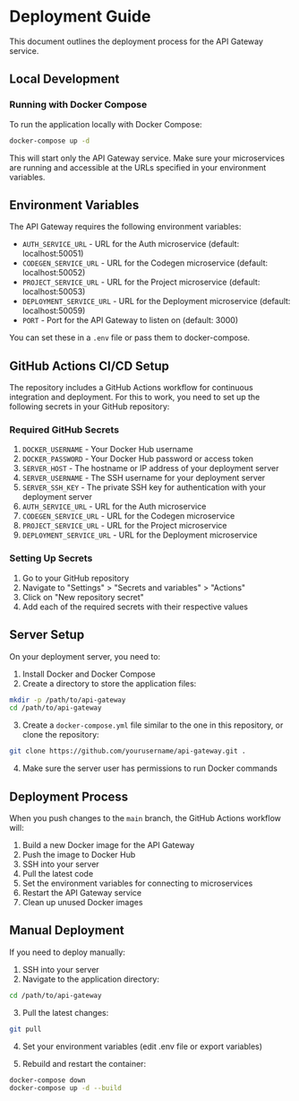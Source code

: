 # Deployment Guide

This document outlines the deployment process for the API Gateway service.

## Local Development

### Running with Docker Compose

To run the application locally with Docker Compose:

```bash
docker-compose up -d
```

This will start only the API Gateway service. Make sure your microservices are running and accessible at the URLs specified in your environment variables.

## Environment Variables

The API Gateway requires the following environment variables:

- `AUTH_SERVICE_URL` - URL for the Auth microservice (default: localhost:50051)
- `CODEGEN_SERVICE_URL` - URL for the Codegen microservice (default: localhost:50052)
- `PROJECT_SERVICE_URL` - URL for the Project microservice (default: localhost:50053)
- `DEPLOYMENT_SERVICE_URL` - URL for the Deployment microservice (default: localhost:50059)
- `PORT` - Port for the API Gateway to listen on (default: 3000)

You can set these in a `.env` file or pass them to docker-compose.

## GitHub Actions CI/CD Setup

The repository includes a GitHub Actions workflow for continuous integration and deployment. For this to work, you need to set up the following secrets in your GitHub repository:

### Required GitHub Secrets

1. `DOCKER_USERNAME` - Your Docker Hub username
2. `DOCKER_PASSWORD` - Your Docker Hub password or access token
3. `SERVER_HOST` - The hostname or IP address of your deployment server
4. `SERVER_USERNAME` - The SSH username for your deployment server
5. `SERVER_SSH_KEY` - The private SSH key for authentication with your deployment server
6. `AUTH_SERVICE_URL` - URL for the Auth microservice
7. `CODEGEN_SERVICE_URL` - URL for the Codegen microservice
8. `PROJECT_SERVICE_URL` - URL for the Project microservice
9. `DEPLOYMENT_SERVICE_URL` - URL for the Deployment microservice

### Setting Up Secrets

1. Go to your GitHub repository
2. Navigate to "Settings" > "Secrets and variables" > "Actions"
3. Click on "New repository secret"
4. Add each of the required secrets with their respective values

## Server Setup

On your deployment server, you need to:

1. Install Docker and Docker Compose
2. Create a directory to store the application files:

```bash
mkdir -p /path/to/api-gateway
cd /path/to/api-gateway
```

3. Create a `docker-compose.yml` file similar to the one in this repository, or clone the repository:

```bash
git clone https://github.com/yourusername/api-gateway.git .
```

4. Make sure the server user has permissions to run Docker commands

## Deployment Process

When you push changes to the `main` branch, the GitHub Actions workflow will:

1. Build a new Docker image for the API Gateway
2. Push the image to Docker Hub
3. SSH into your server
4. Pull the latest code
5. Set the environment variables for connecting to microservices
6. Restart the API Gateway service
7. Clean up unused Docker images

## Manual Deployment

If you need to deploy manually:

1. SSH into your server
2. Navigate to the application directory:

```bash
cd /path/to/api-gateway
```

3. Pull the latest changes:

```bash
git pull
```

4. Set your environment variables (edit .env file or export variables)

5. Rebuild and restart the container:

```bash
docker-compose down
docker-compose up -d --build
``` 